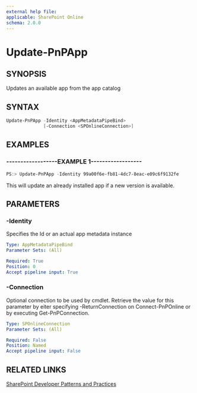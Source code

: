 ```yaml
---
external help file:
applicable: SharePoint Online
schema: 2.0.0
---
```

# Update-PnPApp

## SYNOPSIS
Updates an available app from the app catalog

## SYNTAX 

```powershell
Update-PnPApp -Identity <AppMetadataPipeBind>
              [-Connection <SPOnlineConnection>]
```

## EXAMPLES

### ------------------EXAMPLE 1------------------
```powershell
PS:> Update-PnPApp -Identity 99a00f6e-fb81-4dc7-8eac-e09c6f9132fe
```

This will update an already installed app if a new version is available.

## PARAMETERS

### -Identity
Specifies the Id or an actual app metadata instance

```yaml
Type: AppMetadataPipeBind
Parameter Sets: (All)

Required: True
Position: 0
Accept pipeline input: True
```

### -Connection
Optional connection to be used by cmdlet. Retrieve the value for this parameter by eiter specifying -ReturnConnection on Connect-PnPOnline or by executing Get-PnPConnection.

```yaml
Type: SPOnlineConnection
Parameter Sets: (All)

Required: False
Position: Named
Accept pipeline input: False
```

## RELATED LINKS

[SharePoint Developer Patterns and Practices](http://aka.ms/sppnp)